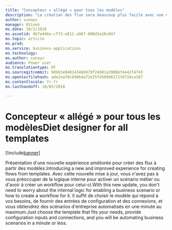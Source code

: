 ```yaml
---
title: "Concepteur « allégé » pour tous les modèles"
description: "La création des flux sera beaucoup plus facile avec une expérience de première configuration pour les modèles : les utilisateurs auront simplement à fournir les paramètres requis."
author: sunayv
manager: KVivek
ms.date: 10/2/2018
ms.assetid: 4b7e446a-cf73-e811-a967-000d3a18c047
ms.topic: article
ms.prod: 
ms.service: business-applications
ms.technology: 
ms.author: sunayv
audience: Power user
ms.translationtype: HT
ms.sourcegitcommit: 9dbb3e04014348b979f24081a39066f4e42f4743
ms.openlocfilehash: ade2aa78cb9bbda72e257d509661713d72dca187
ms.contentlocale: fr-fr
ms.lasthandoff: 10/05/2018

---
```

# <a name="diet-designer-for-all-templates"></a><span data-ttu-id="840c9-103">Concepteur « allégé » pour tous les modèles</span><span class="sxs-lookup"><span data-stu-id="840c9-103">Diet designer for all templates</span></span>


[!include[banner](../../includes/banner.md)]

<span data-ttu-id="840c9-104">Présentation d'une nouvelle expérience améliorée pour créer des flux à partir des modèles.</span><span class="sxs-lookup"><span data-stu-id="840c9-104">Introducing a new and improved experience for creating flows from templates.</span></span> <span data-ttu-id="840c9-105">Avec cette nouvelle mise à jour, vous n'avez pas à vous préoccuper de la logique interne pour activer un scénario métier ou d'avoir à créer un workflow pour celui-ci.</span><span class="sxs-lookup"><span data-stu-id="840c9-105">With this new update, you don't need to worry about the internal logic for enabling a business scenario or how to create a workflow for it.</span></span> <span data-ttu-id="840c9-106">Il suffit de choisir le modèle qui répond à vos besoins, de fournir des entrées de configuration et des connexions, et vous obtiendrez des scénarios d'entreprise automatisés en une minute au maximum.</span><span class="sxs-lookup"><span data-stu-id="840c9-106">Just choose the template that fits your needs, provide configuration inputs and connections, and you will be automating business scenarios in a minute or less.</span></span>


